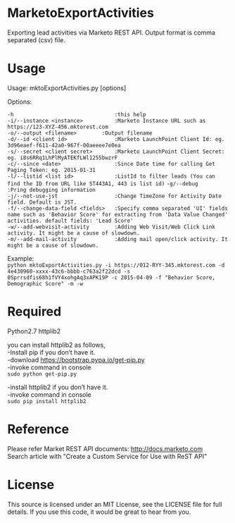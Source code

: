 # MarketoExportActivities
Exporting lead activities via Marketo REST API. Output format is comma separated (csv) file.

# Usage
Usage: mktoExportActivities.py [options]

Options:

  `-h                                :this help`  
  `-i/--instance <instance>          :Marketo Instance URL such as https://123-XYZ-456.mktorest.com`  
  `-o/--output <filename>	     :Output filename`  
  `-d/--id <client id>               :Marketo LaunchPoint Client Id: eg. 3d96eaef-f611-42a0-967f-00aeeee7e0ea`  
  `-s/--secret <client secret>       :Marketo LaunchPoint Client Secret: eg. i8s6RRq1LhPlMyATEKfLWl1255bwzrF`  
  `-c/--since <date>                 :Since Date time for calling Get Paging Token: eg. 2015-01-31`  
  `-l/--listid <list id>             :ListId to filter leads (You can find the ID from URL like ST443A1, 443 is list id)`
  `-g/--debug                        :Pring debugging information`  
  `-j/--not-use-jst                  :Change TimeZone for Activity Date field. Default is JST.`  
  `-f/--change-data-field <fields>   :Specify comma separated 'UI' fields name such as 'Behavior Score' for extracting from 'Data Value Changed' activities. default fields: 'Lead Score'`  
  `-w/--add-webvisit-activity        :Adding Web Visit/Web Click Link activity. It might be a cause of slowdown.`  
  `-m/--add-mail-activity            :Adding mail open/click activity. It might be a cause of slowdown.`  
    
Example:  
`python mktoExportActivities.py -i https://012-RYY-345.mktorest.com -d 4e430960-xxxx-43c6-bbbb-c763a2f22dcd -s 0Sprrsdfis68h1fVY4xohgAq3xAPK19P -c 2015-04-09 -f "Behavior Score, Demographic Score" -m -w`  

# Required
Python2.7
httplib2  

you can install httplib2 as follows,  
-Install pip if you don’t have it.  
-download https://bootstrap.pypa.io/get-pip.py  
-invoke command in console  
     `sudo python get-pip.py`  

-install httplib2 if you don’t have it.  
-invoke command in console  
     `sudo pip install httplib2`  


# Reference
Please refer Market REST API documents: http://docs.marketo.com  
Search article with "Create a Custom Service for Use with ReST API"  


# License
This source is licensed under an MIT License, see the LICENSE file for full details. If you use this code, it would be great to hear from you.
